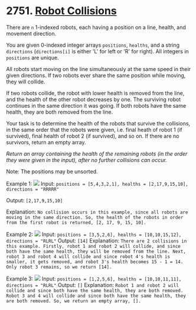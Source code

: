 # 2751. [Robot Collisions](https://leetcode.com/problems/robot-collisions/description/?envType=daily-question&envId=2024-07-13)

There are `n` 1-indexed robots, each having a position on a line, health, and movement direction.

You are given 0-indexed integer arrays `positions`, `healths`, and a string `directions` (`directions[i]` is either 'L' for left or 'R' for right). All integers in `positions` are unique.

All robots start moving on the line simultaneously at the same speed in their given directions. If two robots ever share the same position while moving, they will collide.

If two robots collide, the robot with lower health is removed from the line, and the health of the other robot decreases by one. The surviving robot continues in the same direction it was going. If both robots have the same health, they are both removed from the line.

Your task is to determine the health of the robots that survive the collisions, in the same order that the robots were given, i.e. final heath of robot 1 (if survived), final health of robot 2 (if survived), and so on. If there are no survivors, return an empty array.

_Return an array containing the health of the remaining robots (in the order they were given in the input), after no further collisions can occur._

Note: The positions may be unsorted.

Example 1:
![](https://assets.leetcode.com/uploads/2023/05/15/image-20230516011718-12.png)
Input: `positions = [5,4,3,2,1], healths = [2,17,9,15,10], directions = "RRRRR"`

Output: `[2,17,9,15,10]`

Explanation: `No collision occurs in this example, since all robots are moving in the same direction. So, the health of the robots in order from the first robot is returned, [2, 17, 9, 15, 10].`

Example 2:
![](https://assets.leetcode.com/uploads/2023/05/15/image-20230516004433-7.png)
Input: `positions = [3,5,2,6], healths = [10,10,15,12], directions = "RLRL"`
Output: `[14]`
Explanation: `There are 2 collisions in this example. Firstly, robot 1 and robot 2 will collide, and since both have the same health, they will be removed from the line. Next, robot 3 and robot 4 will collide and since robot 4's health is smaller, it gets removed, and robot 3's health becomes 15 - 1 = 14. Only robot 3 remains, so we return [14].`

Example 3:
![](https://assets.leetcode.com/uploads/2023/05/15/image-20230516005114-9.png)
Input: `positions = [1,2,5,6], healths = [10,10,11,11], directions = "RLRL"`
Output: `[]`
Explanation: `Robot 1 and robot 2 will collide and since both have the same health, they are both removed. Robot 3 and 4 will collide and since both have the same health, they are both removed. So, we return an empty array, [].`
